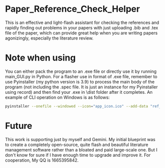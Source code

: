 # Paper_Reference_Check_Helper
This is an effective and light-flash assistant for checking the references and rapidly finding out problems in your papers with just uploading .bib and .tex file of the paper, which can provide great help when you are writing papers agonizingly, especially the literature review. 

# Note when using
You can either pack the program to an .exe file or directly use it by running main_GUI.py in Python. For a flasher use in format of .exe file, remember to use Pyinstaller (my python version is 3.9) to process the main body of the program (not including the .spec file. It is just an instance for my Pyinstaller using record) and then find your .exe in \dist folder after it completes. An example of CLI operation on Windows is as follows: 
```bash
pyinstaller --onefile --windowed --icon="app_icon.ico" --add-data "ref_checker_logic.py;." --add-data "icon.png;." --collect-all "pybtex" main_gui.py
```

# Future
This work is supporting just by myself and Gemini. My initial blueprint was to create a completely open-source, quite flash and beautiful literature management software rather than a bloated and paid large-scale one. But I don't know for sure if I have enough time to upgrade and improve it. For cooperation, My QQ is 1665395842.
